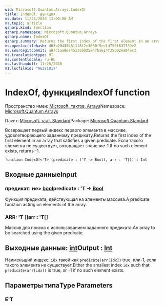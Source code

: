 ```yaml
---
uid: Microsoft.Quantum.Arrays.IndexOf
title: IndexOf, функция
ms.date: 11/25/2020 12:00:00 AM
ms.topic: article
qsharp.kind: function
qsharp.namespace: Microsoft.Quantum.Arrays
qsharp.name: IndexOf
qsharp.summary: Returns the first index of the first element in an array that satisfies a given predicate. If no such element exists, returns -1.
ms.openlocfilehash: d63b204334611f8f2c3860f9ee1d756f637780e2
ms.sourcegitcommit: a87c1aa8e7453360025e47ba614f25b02ea84ec3
ms.translationtype: MT
ms.contentlocale: ru-RU
ms.lasthandoff: 11/26/2020
ms.locfileid: "96221017"
---
```

# <a name="indexof-function"></a><span data-ttu-id="8c980-102">IndexOf, функция</span><span class="sxs-lookup"><span data-stu-id="8c980-102">IndexOf function</span></span>

<span data-ttu-id="8c980-103">Пространство имен: [Microsoft. тактов. Arrays](xref:Microsoft.Quantum.Arrays)</span><span class="sxs-lookup"><span data-stu-id="8c980-103">Namespace: [Microsoft.Quantum.Arrays](xref:Microsoft.Quantum.Arrays)</span></span>

<span data-ttu-id="8c980-104">Пакет: [Microsoft. такт. Standard](https://nuget.org/packages/Microsoft.Quantum.Standard)</span><span class="sxs-lookup"><span data-stu-id="8c980-104">Package: [Microsoft.Quantum.Standard](https://nuget.org/packages/Microsoft.Quantum.Standard)</span></span>


<span data-ttu-id="8c980-105">Возвращает первый индекс первого элемента в массиве, удовлетворяющего заданному предикату.</span><span class="sxs-lookup"><span data-stu-id="8c980-105">Returns the first index of the first element in an array that satisfies a given predicate.</span></span> <span data-ttu-id="8c980-106">Если такого элемента не существует, возвращает значение-1.</span><span class="sxs-lookup"><span data-stu-id="8c980-106">If no such element exists, returns -1.</span></span>

```qsharp
function IndexOf<'T> (predicate : ('T -> Bool), arr : 'T[]) : Int
```


## <a name="input"></a><span data-ttu-id="8c980-107">Входные данные</span><span class="sxs-lookup"><span data-stu-id="8c980-107">Input</span></span>

### <a name="predicate--t---bool"></a><span data-ttu-id="8c980-108">предикат: не> [bool](xref:microsoft.quantum.lang-ref.bool)</span><span class="sxs-lookup"><span data-stu-id="8c980-108">predicate : 'T -> [Bool](xref:microsoft.quantum.lang-ref.bool)</span></span>

<span data-ttu-id="8c980-109">Функция предиката, действующая на элементы массива.</span><span class="sxs-lookup"><span data-stu-id="8c980-109">A predicate function acting on elements of the array.</span></span>


### <a name="arr--t"></a><span data-ttu-id="8c980-110">ARR: 'T []</span><span class="sxs-lookup"><span data-stu-id="8c980-110">arr : 'T[]</span></span>

<span data-ttu-id="8c980-111">Массив для поиска с использованием заданного предиката.</span><span class="sxs-lookup"><span data-stu-id="8c980-111">An array to be searched using the given predicate.</span></span>



## <a name="output--int"></a><span data-ttu-id="8c980-112">Выходные данные: [int](xref:microsoft.quantum.lang-ref.int)</span><span class="sxs-lookup"><span data-stu-id="8c980-112">Output : [Int](xref:microsoft.quantum.lang-ref.int)</span></span>

<span data-ttu-id="8c980-113">Наименьший индекс, `idx` такой как `predicate(arr[idx])` true, или-1, если такого элемента не существует.</span><span class="sxs-lookup"><span data-stu-id="8c980-113">Either the smallest index `idx` such that `predicate(arr[idx])` is true, or -1 if no such element exists.</span></span>

## <a name="type-parameters"></a><span data-ttu-id="8c980-114">Параметры типа</span><span class="sxs-lookup"><span data-stu-id="8c980-114">Type Parameters</span></span>

### <a name="t"></a><span data-ttu-id="8c980-115">Е</span><span class="sxs-lookup"><span data-stu-id="8c980-115">'T</span></span>

